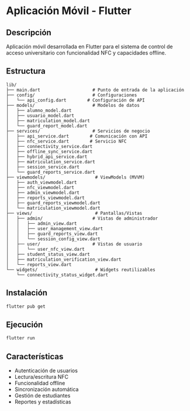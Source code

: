 # Aplicación Móvil - Flutter

## Descripción

Aplicación móvil desarrollada en Flutter para el sistema de control de acceso universitario con funcionalidad NFC y capacidades offline.

## Estructura

```
lib/
├── main.dart                    # Punto de entrada de la aplicación
├── config/                      # Configuraciones
│   └── api_config.dart        # Configuración de API
├── models/                      # Modelos de datos
│   ├── alumno_model.dart
│   ├── usuario_model.dart
│   ├── matriculation_model.dart
│   └── guard_report_model.dart
├── services/                    # Servicios de negocio
│   ├── api_service.dart        # Comunicación con API
│   ├── nfc_service.dart        # Servicio NFC
│   ├── connectivity_service.dart
│   ├── offline_sync_service.dart
│   ├── hybrid_api_service.dart
│   ├── matriculation_service.dart
│   ├── session_service.dart
│   └── guard_reports_service.dart
├── viewmodels/                   # ViewModels (MVVM)
│   ├── auth_viewmodel.dart
│   ├── nfc_viewmodel.dart
│   ├── admin_viewmodel.dart
│   ├── reports_viewmodel.dart
│   ├── guard_reports_viewmodel.dart
│   └── matriculation_viewmodel.dart
├── views/                        # Pantallas/Vistas
│   ├── admin/                   # Vistas de administrador
│   │   ├── admin_view.dart
│   │   ├── user_management_view.dart
│   │   ├── guard_reports_view.dart
│   │   └── session_config_view.dart
│   ├── user/                    # Vistas de usuario
│   │   └── user_nfc_view.dart
│   ├── student_status_view.dart
│   ├── matriculation_verification_view.dart
│   └── reports_view.dart
└── widgets/                      # Widgets reutilizables
    └── connectivity_status_widget.dart
```

## Instalación

```bash
flutter pub get
```

## Ejecución

```bash
flutter run
```

## Características

- Autenticación de usuarios
- Lectura/escritura NFC
- Funcionalidad offline
- Sincronización automática
- Gestión de estudiantes
- Reportes y estadísticas

